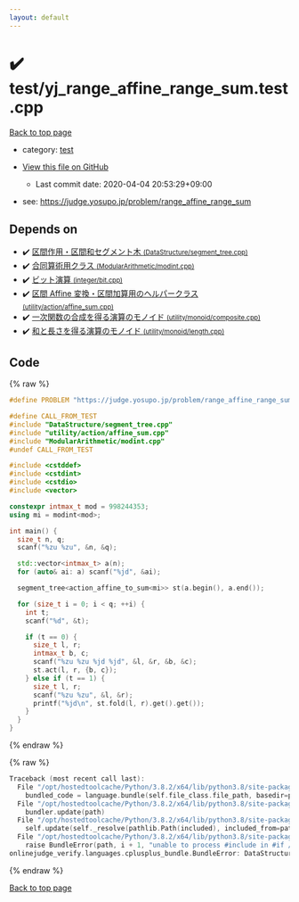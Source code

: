 ```yaml
---
layout: default
---
```


<!-- mathjax config similar to math.stackexchange -->
<script type="text/javascript" async
  src="https://cdnjs.cloudflare.com/ajax/libs/mathjax/2.7.5/MathJax.js?config=TeX-MML-AM_CHTML">
</script>
<script type="text/x-mathjax-config">
  MathJax.Hub.Config({
    TeX: { equationNumbers: { autoNumber: "AMS" }},
    tex2jax: {
      inlineMath: [ ['$','$'] ],
      processEscapes: true
    },
    "HTML-CSS": { matchFontHeight: false },
    displayAlign: "left",
    displayIndent: "2em"
  });
</script>

<script type="text/javascript" src="https://cdnjs.cloudflare.com/ajax/libs/jquery/3.4.1/jquery.min.js"></script>
<script src="https://cdn.jsdelivr.net/npm/jquery-balloon-js@1.1.2/jquery.balloon.min.js" integrity="sha256-ZEYs9VrgAeNuPvs15E39OsyOJaIkXEEt10fzxJ20+2I=" crossorigin="anonymous"></script>
<script type="text/javascript" src="../../assets/js/copy-button.js"></script>
<link rel="stylesheet" href="../../assets/css/copy-button.css" />


# :heavy_check_mark: test/yj_range_affine_range_sum.test.cpp

<a href="../../index.html">Back to top page</a>

* category: <a href="../../index.html#098f6bcd4621d373cade4e832627b4f6">test</a>
* <a href="{{ site.github.repository_url }}/blob/master/test/yj_range_affine_range_sum.test.cpp">View this file on GitHub</a>
    - Last commit date: 2020-04-04 20:53:29+09:00


* see: <a href="https://judge.yosupo.jp/problem/range_affine_range_sum">https://judge.yosupo.jp/problem/range_affine_range_sum</a>


## Depends on

* :heavy_check_mark: <a href="../../library/DataStructure/segment_tree.cpp.html">区間作用・区間和セグメント木 <small>(DataStructure/segment_tree.cpp)</small></a>
* :heavy_check_mark: <a href="../../library/ModularArithmetic/modint.cpp.html">合同算術用クラス <small>(ModularArithmetic/modint.cpp)</small></a>
* :heavy_check_mark: <a href="../../library/integer/bit.cpp.html">ビット演算 <small>(integer/bit.cpp)</small></a>
* :heavy_check_mark: <a href="../../library/utility/action/affine_sum.cpp.html">区間 Affine 変換・区間加算用のヘルパークラス <small>(utility/action/affine_sum.cpp)</small></a>
* :heavy_check_mark: <a href="../../library/utility/monoid/composite.cpp.html">一次関数の合成を得る演算のモノイド <small>(utility/monoid/composite.cpp)</small></a>
* :heavy_check_mark: <a href="../../library/utility/monoid/length.cpp.html">和と長さを得る演算のモノイド <small>(utility/monoid/length.cpp)</small></a>


## Code

<a id="unbundled"></a>
{% raw %}
```cpp
#define PROBLEM "https://judge.yosupo.jp/problem/range_affine_range_sum"

#define CALL_FROM_TEST
#include "DataStructure/segment_tree.cpp"
#include "utility/action/affine_sum.cpp"
#include "ModularArithmetic/modint.cpp"
#undef CALL_FROM_TEST

#include <cstddef>
#include <cstdint>
#include <cstdio>
#include <vector>

constexpr intmax_t mod = 998244353;
using mi = modint<mod>;

int main() {
  size_t n, q;
  scanf("%zu %zu", &n, &q);

  std::vector<intmax_t> a(n);
  for (auto& ai: a) scanf("%jd", &ai);

  segment_tree<action_affine_to_sum<mi>> st(a.begin(), a.end());

  for (size_t i = 0; i < q; ++i) {
    int t;
    scanf("%d", &t);

    if (t == 0) {
      size_t l, r;
      intmax_t b, c;
      scanf("%zu %zu %jd %jd", &l, &r, &b, &c);
      st.act(l, r, {b, c});
    } else if (t == 1) {
      size_t l, r;
      scanf("%zu %zu", &l, &r);
      printf("%jd\n", st.fold(l, r).get().get());
    }
  }
}

```
{% endraw %}

<a id="bundled"></a>
{% raw %}
```cpp
Traceback (most recent call last):
  File "/opt/hostedtoolcache/Python/3.8.2/x64/lib/python3.8/site-packages/onlinejudge_verify/docs.py", line 340, in write_contents
    bundled_code = language.bundle(self.file_class.file_path, basedir=pathlib.Path.cwd())
  File "/opt/hostedtoolcache/Python/3.8.2/x64/lib/python3.8/site-packages/onlinejudge_verify/languages/cplusplus.py", line 170, in bundle
    bundler.update(path)
  File "/opt/hostedtoolcache/Python/3.8.2/x64/lib/python3.8/site-packages/onlinejudge_verify/languages/cplusplus_bundle.py", line 282, in update
    self.update(self._resolve(pathlib.Path(included), included_from=path))
  File "/opt/hostedtoolcache/Python/3.8.2/x64/lib/python3.8/site-packages/onlinejudge_verify/languages/cplusplus_bundle.py", line 281, in update
    raise BundleError(path, i + 1, "unable to process #include in #if / #ifdef / #ifndef other than include guards")
onlinejudge_verify.languages.cplusplus_bundle.BundleError: DataStructure/segment_tree.cpp: line 13: unable to process #include in #if / #ifdef / #ifndef other than include guards

```
{% endraw %}

<a href="../../index.html">Back to top page</a>

